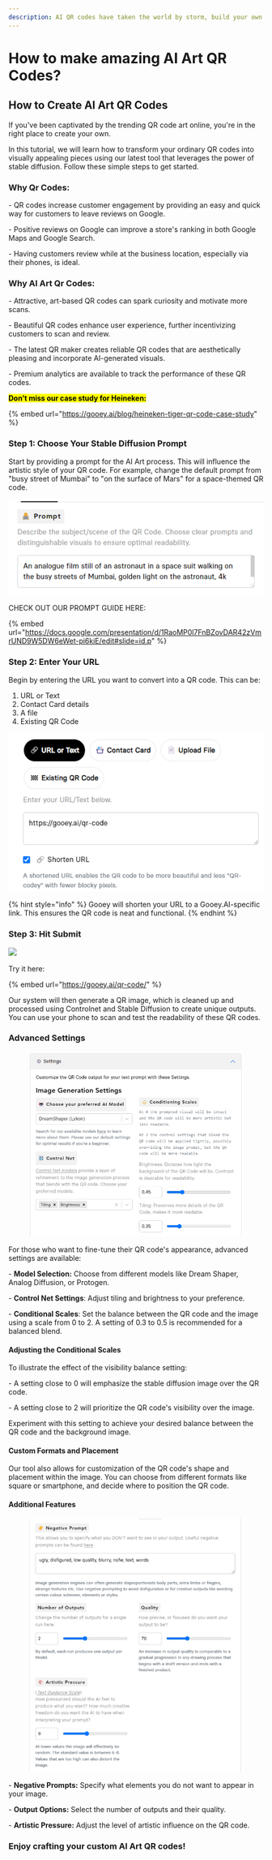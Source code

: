 ```yaml
---
description: AI QR codes have taken the world by storm, build your own in seconds.
---
```


# How to make amazing AI Art QR Codes?

## How to Create AI Art QR Codes

If you've been captivated by the trending QR code art online, you're in the right place to create your own.

In this tutorial, we will learn how to transform your ordinary QR codes into visually appealing pieces using our latest tool that leverages the power of stable diffusion. Follow these simple steps to get started.

### Why Qr Codes:

\- QR codes increase customer engagement by providing an easy and quick way for customers to leave reviews on Google.

\- Positive reviews on Google can improve a store's ranking in both Google Maps and Google Search.

\- Having customers review while at the business location, especially via their phones, is ideal.

### Why AI Art Qr Codes:

\- Attractive, art-based QR codes can spark curiosity and motivate more scans.

\- Beautiful QR codes enhance user experience, further incentivizing customers to scan and review.

\- The latest QR maker creates reliable QR codes that are aesthetically pleasing and incorporate AI-generated visuals.

\- Premium analytics are available to track the performance of these QR codes.

<mark style="background-color:yellow;">**Don’t miss our case study for Heineken:**</mark>

{% embed url="https://gooey.ai/blog/heineken-tiger-qr-code-case-study" %}

### Step 1: Choose Your Stable Diffusion Prompt

Start by providing a prompt for the AI Art process. This will influence the artistic style of your QR code. For example, change the default prompt from "busy street of Mumbai" to "on the surface of Mars" for a space-themed QR code.

![](<../../.gitbook/assets/0 (6).png>)

CHECK OUT OUR PROMPT GUIDE HERE:

{% embed url="https://docs.google.com/presentation/d/1RaoMP0l7FnBZovDAR42zVmrUND9W5DW6eWet-pi6kiE/edit#slide=id.p" %}

### Step 2: Enter Your URL

Begin by entering the URL you want to convert into a QR code. This can be:

1. URL or Text
2. Contact Card details
3. A file
4. Existing QR Code

![](<../../.gitbook/assets/1 (6).png>)

{% hint style="info" %}
Gooey will shorten your URL to a Gooey.AI-specific link. This ensures the QR code is neat and functional.
{% endhint %}



### Step 3: Hit Submit

![](https://storage.googleapis.com/dara-c1b52.appspot.com/daras\_ai/media/ec13ff16-23d1-11ee-b302-02420a00015b/gooey.ai%20-%20An%20analogue%20film%20still%20of%20an%20astronau...eets%20of%20Mumbai%20golden%20light%20on%20the%20astronaut%204kn.png)

Try it here:

{% embed url="https://gooey.ai/qr-code/" %}

Our system will then generate a QR image, which is cleaned up and processed using Controlnet and Stable Diffusion to create unique outputs. You can use your phone to scan and test the readability of these QR codes.

### Advanced Settings

<figure><img src="../../.gitbook/assets/Screenshot 2024-01-03 153422.png" alt="" width="563"><figcaption></figcaption></figure>

For those who want to fine-tune their QR code's appearance, advanced settings are available:

\- **Model Selection:** Choose from different models like Dream Shaper, Analog Diffusion, or Protogen.

\- **Control Net Settings**: Adjust tiling and brightness to your preference.

\- **Conditional Scales**: Set the balance between the QR code and the image using a scale from 0 to 2. A setting of 0.3 to 0.5 is recommended for a balanced blend.

#### Adjusting the **Conditional Scales**

To illustrate the effect of the visibility balance setting:

\- A setting close to 0 will emphasize the stable diffusion image over the QR code.

\- A setting close to 2 will prioritize the QR code's visibility over the image.

Experiment with this setting to achieve your desired balance between the QR code and the background image.

#### Custom Formats and Placement

Our tool also allows for customization of the QR code's shape and placement within the image. You can choose from different formats like square or smartphone, and decide where to position the QR code.

#### Additional Features

<figure><img src="../../.gitbook/assets/image (5).png" alt=""><figcaption></figcaption></figure>

\- **Negative Prompts:** Specify what elements you do not want to appear in your image.

\- **Output Options:** Select the number of outputs and their quality.

\- **Artistic Pressure:** Adjust the level of artistic influence on the QR code.

### Enjoy crafting your custom AI Art QR codes!
